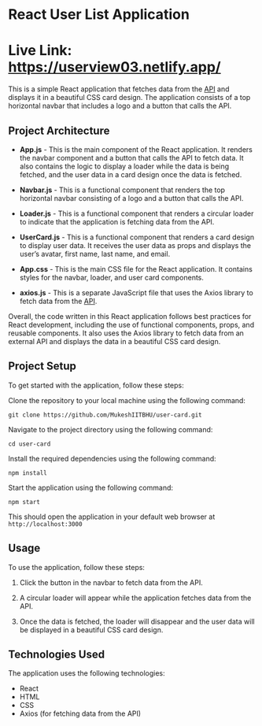 # React User List Application
# Live Link: https://userview03.netlify.app/

This is a simple React application that fetches data from the [API](https://reqres.in/api/users?page=1) and displays it in a beautiful CSS card design. The application consists of a top horizontal navbar that includes a logo and a button that calls the API.

## Project Architecture

- **App.js** - This is the main component of the React application. It renders the navbar component and a button that calls the API to fetch data. It also contains the logic to display a loader while the data is being fetched, and the user data in a card design once the data is fetched.

- **Navbar.js** - This is a functional component that renders the top horizontal navbar consisting of a logo and a button that calls the API.

- **Loader.js** - This is a functional component that renders a circular loader to indicate that the application is fetching data from the API.

- **UserCard.js** - This is a functional component that renders a card design to display user data. It receives the user data as props and displays the user’s avatar, first name, last name, and email.

- **App.css** - This is the main CSS file for the React application. It contains styles for the navbar, loader, and user card components.

- **axios.js** - This is a separate JavaScript file that uses the Axios library to fetch data from the [API](https://reqres.in/api/users?page=1).

Overall, the code written in this React application follows best practices for React development, including the use of functional components, props, and reusable components. It also uses the Axios library to fetch data from an external API and displays the data in a beautiful CSS card design.

## Project Setup

To get started with the application, follow these steps:

Clone the repository to your local machine using the following command:

```
git clone https://github.com/MukeshIITBHU/user-card.git
```

Navigate to the project directory using the following command:
```
cd user-card
```

Install the required dependencies using the following command:
```
npm install
```

Start the application using the following command:
```
npm start
```

This should open the application in your default web browser at `http://localhost:3000`

## Usage

To use the application, follow these steps:


1. Click the button in the navbar to fetch data from the API.

2. A circular loader will appear while the application fetches data from the API.

3. Once the data is fetched, the loader will disappear and the user data will be displayed in a beautiful CSS card design.



## Technologies Used

The application uses the following technologies:

- React
- HTML
- CSS
- Axios (for fetching data from the API)
